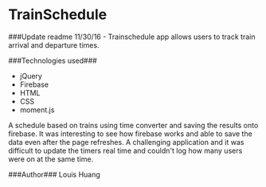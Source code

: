 # TrainSchedule
###Update readme 11/30/16 - 
Trainschedule app allows users to track train arrival and departure times. 

###Technologies used###
* jQuery
* Firebase
* HTML
* CSS
* moment.js



A schedule based on trains using time converter and saving the results onto firebase. It was interesting to see how firebase works and able to save the data even after the page refreshes.
A challenging application and it was difficult to update the timers real time and couldn't log how many users were on at the same time.


###Author###
Louis Huang
